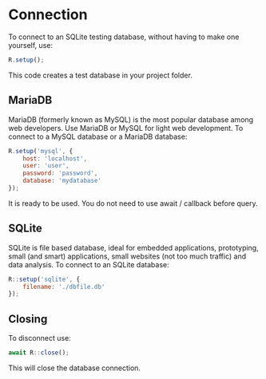 # Connection

To connect to an SQLite testing database, without having to make one yourself, use:

```javascript
R.setup();
```

This code creates a test database in your project folder.


## MariaDB

MariaDB (formerly known as MySQL) is the most popular database among web developers. Use MariaDB or MySQL for light web development. To connect to a MySQL database or a MariaDB database:

```javascript
R.setup('mysql', {
    host: 'localhost',
    user: 'user',
    password: 'password',
    database: 'mydatabase'
});
```

It is ready to be used. You do not need to use await / callback before query.

## SQLite

SQLite is file based database, ideal for embedded applications, prototyping, small (and smart) applications, small websites (not too much traffic) and data analysis. To connect to an SQLite database:

```javascript
R::setup('sqlite', {
    filename: './dbfile.db'
});
```


## Closing

To disconnect use:

```javascript
await R::close();
```

This will close the database connection.
